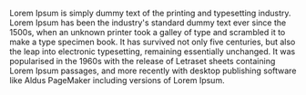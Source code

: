Lorem Ipsum is simply dummy text of the printing and typesetting industry.
Lorem Ipsum has been the industry's standard dummy text ever since the
1500s, when an unknown printer took a galley of type and scrambled it to
make a type specimen book. It has survived not only five centuries, but also
the leap into electronic typesetting, remaining essentially unchanged. It
was popularised in the 1960s with the release of Letraset sheets containing
Lorem Ipsum passages, and more recently with desktop publishing software
like Aldus PageMaker including versions of Lorem Ipsum.